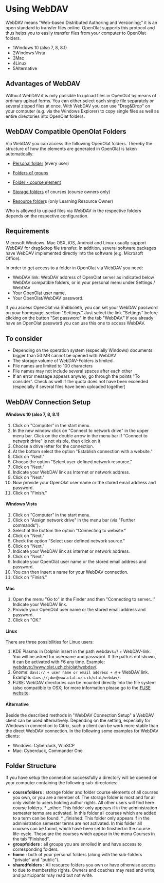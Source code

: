 # Using WebDAV

  

WebDAV means "Web-based Distributed Authoring and Versioning;" it is an open
standard to transfer files online. OpenOlat supports this protocol and thus
helps you to easily transfer files from your computer to OpenOlat folders.

  * 1Windows 10 (also 7, 8, 8.1)
  * 2Windows Vista
  * 3Mac
  * 4Linux 
  * 5Alternative

## Advantages of WebDAV

Without WebDAV it is only possible to upload files in OpenOlat by means of
ordinary upload forms. You can either select each single file separately or
several zipped files at once. With WebDAV you can use "Drag&Drop" on your
computer (e.g. via the Windows Explorer) to copy single files as well as
entire directories into OpenOlat folders.

## WebDAV Compatible OpenOlat Folders

Via WebDAV you can access the following OpenOlat folders. Thereby the
structure of how the elements are generated in OpenOlat  is taken
automatically:

  * [Personal folder](../personal/Personal_folders.md) (every user)  

  * [Folders of groups](../groups/Using_Group_Tools.md)
  * [Folder - course element ](../course_elements/Course_Element_Folder.md)
  * [Storage folders](../course_operation/Storage_folder.md) of courses (course owners only)
  * [Resource folder](../authoring/Various_Types_of_Learning_Resources.md)s (only Learning Resource Owner)

Who is allowed to upload files via WebDAV in the respective folders depends on
the respective configuration.

## Requirements

Microsoft Windows, Mac OSX, iOS, Android and Linux usually support WebDAV for
drag&drop file transfer. In addition, several software packages have WebDAV
implemented directly into the software (e.g. Microsoft Office).

In order to get access to a folder in OpenOlat via WebDAV you need:

  * WebDAV link: WebDAV address of OpenOlat server as indicated below WebDAV compatible folders, or in your personal menu under Settings / WebDAV 
  * Your OpenOlat user name,
  * Your OpenOlat/WebDAV password.

If you access OpenOlat via Shibboleth, you can set your WebDAV password on
your homepage, section "Settings." Just select the link "Settings" before
clicking on the button "Set password" in the tab "WebDAV." If you already have
an OpenOlat password you can use this one to access WebDAV.

## To consider

  * Depending on the operation system (especially Windows) documents bigger than 50 MB cannot be opened with WebDAV
  * The storage volume of WebDAV-Folders is limited.
  * File names are limited to 100 characters
  * File names may not include several spaces after each other
  * If an error message appears anyway, go through the points "To consider". Check as well if the quota does not have been exceeded (especially if several files have been uploaded together)

  

## WebDAV Connection Setup

#### Windows 10 (also 7, 8, 8.1)

  1. Click on "Computer" in the start menu.
  2. In the new window click on "Connect to network drive" in the upper menu bar. Click on the double arrow in the menu bar if "Connect to network drive" is not visible, then click on it.
  3. Choose a drive letter for the connection.
  4. At the bottom select the option "Establish connection with a website."
  5. Click on "Next."
  6. Choose the option "Select user-defined network resource."
  7. Click on "Next."
  8. Indicate your WebDAV link as Internet or network address.
  9. Click on "Next."
  10. Now provide your OpenOlat user name or the stored email address and password.
  11. Click on "Finish."

#### Windows Vista

  1. Click on "Computer" in the start menu.
  2. Click on "Assign network drive" in the menu bar (via "Further commands").
  3. Select at the bottom the option "Connecting to website."
  4. Click on "Next."
  5. Check the option "Select user defined network source."
  6. Click on "Next."
  7. Indicate your WebDAV link as internet or network address.
  8. Click on "Next."
  9. Indicate your OpenOlat user name or the stored email address and password.
  10. You can then insert a name for your WebDAV connection.
  11. Click on "Finish."

#### Mac

  1. Open the menu "Go to" in the Finder and then "Connecting to server..." Indicate your WebDAV link.
  2. Provide your OpenOlat user name or the stored email address and password.
  3. Click on "OK."

#### Linux

There are three possibilities for Linux users:

  1. KDE Plasma: in Dolphin insert in the path webdavs:// + WebDAV-link. You will be asked for username and password. If the path is not shown, it can be activated with F6 any time. Example: <webdavs://www.olat.uzh.ch/olat/webdav/>.
  2. Gnome: `davs:// + user name or email address + @` \+ WebDAV link. Example: `davs://jdoe@www.olat.uzh.ch/olat/webdav/`.
  3. FUSE: WebDAV directories can be mounted directly into the file system (also compatible to OSX; for more information please go to the [FUSE website](http://fuse.sourceforge.net "FUSE
                        website").

#### Alternative

Beside the described methods in "WebDAV Connection Setup" a WebDAV client can
be used alternatively. Depending on the setting, especially for Windows in
connection to Citrix, such a client can be work more stable than the direct
WebDAV connection. In the following some examples for WebDAV clients:

  * Windows: Cyberduck, WinSCP
  * Mac: Cyberduck, Commander One

  

## Folder Structure

If you have setup the connection successfully a directory will be opened on
your computer containing the following sub-directories:

  *  **coursefolders** : storage folder and folder course elements of all courses you own, or you are a member of. The storage folder is most and for all only visible to users holding author rights. All other users will find here course folders.
    * _other: This folder only appears if in the administration semester terms are activated. In this folder all courses which are added to a term can be found. 
    * _finished: This folder only appears if in the administration semester terms are not activated. In this folder all courses can be found, which have been set to finished in the course life-cycle. These are the courses which appear in the menu Courses in the tab "Finished". 
  *  **groupfolders** : all groups you are enrolled in and have access to corresponding folders.
  *  **home** : both of your personal folders (along with the sub-folders "private" and "public").
  *  **sharedfolders** : All resource folders you own or have otherwise access to due to membership rights. Owners and coaches may read and write, and participants may read but not write.

